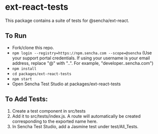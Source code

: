 # ext-react-tests

This package contains a suite of tests for @sencha/ext-react.

## To Run

* Fork/clone this repo.
* `npm login --registry=https://npm.sencha.com --scope=@sencha` (Use your support portal credentials.  If using your username is your email address, replace "@" with "..".  For example, "developer..sencha.com")
* `npm install`
* `cd packages/ext-react-tests`
* `npm start`
* Open Sencha Test Studio at packages/ext-react-tests

## To Add Tests:

1. Create a test component in src/tests
2. Add it to src/tests/index.js.  A route will automatically be created corresponding to the exported name here.
3. In Sencha Test Studio, add a Jasmine test under test/All_Tests.

